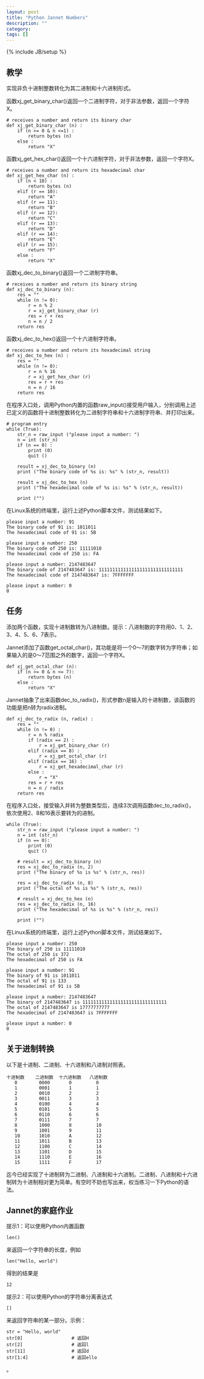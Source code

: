 ```yaml
---
layout: post
title: "Python Jannet Numbers"
description: ""
category: 
tags: []
---
```

{% include JB/setup %}

## 教学

实现非负十进制整数转化为其二进制和十六进制形式。
    
函数xj_get_binary_char()返回一个二进制字符，对于非法参数，返回一个字符X。

    # receives a number and return its binary char
    def xj_get_binary_char (n) :
        if (n >= 0 & n <=1) :
            return bytes (n)
        else :
            return "X"
    
函数xj_get_hex_char()返回一个十六进制字符，对于非法参数，返回一个字符X。

    # receives a number and return its hexadecimal char
    def xj_get_hex_char (n) :
        if (n < 10) :
            return bytes (n)
        elif (r == 10):
            return "A"
        elif (r == 11):
            return "B"
        elif (r == 12):
            return "C"
        elif (r == 13):
            return "D"
        elif (r == 14):
            return "E"
        elif (r == 15):
            return "F"
        else :
            return "X"
    
    
函数xj_dec_to_binary()返回一个二进制字符串。

    # receives a number and return its binary string
    def xj_dec_to_binary (n):
        res = ""
        while (n != 0):
            r = n % 2
            r = xj_get_binary_char (r)
            res = r + res
            n = n / 2 
        return res

    
函数xj_dec_to_hex()返回一个十六进制字符串。

    # receives a number and return its hexadecimal string
    def xj_dec_to_hex (n) :
        res = ""
        while (n != 0):
            r = n % 16
            r = xj_get_hex_char (r)
            res = r + res
            n = n / 16 
        return res
    
    
在程序入口处，调用Python内置的函数raw_input()接受用户输入，分别调用上述已定义的函数将十进制整数转化为二进制字符串和十六进制字符串、并打印出来。

    # program entry
    while (True):
        str_n = raw_input ("please input a number: ")
        n = int (str_n)
        if (n == 0) :
            print (0)
            quit ()
    
        result = xj_dec_to_binary (n)
        print ("The binary code of %s is: %s" % (str_n, result))
    
        result = xj_dec_to_hex (n)
        print ("The hexadecimal code of %s is: %s" % (str_n, result))
    
        print ("")

在Linux系统的终端里，运行上述Python脚本文件，测试结果如下。

    please input a number: 91
    The binary code of 91 is: 1011011
    The hexadecimal code of 91 is: 5B
    
    please input a number: 250
    The binary code of 250 is: 11111010
    The hexadecimal code of 250 is: FA
    
    please input a number: 2147483647
    The binary code of 2147483647 is: 1111111111111111111111111111111
    The hexadecimal code of 2147483647 is: 7FFFFFFF
    
    please input a number: 0
    0

## 任务

添加两个函数，实现十进制数转为八进制数。提示：八进制数的字符用0、1、2、3、4、5、6、7表示。

Jannet添加了函数get_octal_char()，其功能是将一个0～7的数字转为字符串；如果输入的是0～7范围之外的数字，返回一个字符X。

    def xj_get_octal_char (n):
        if (n >= 0 & n <= 7):
            return bytes (n)
        else :
            return "X"

Jannet抽象了出来函数dec_to_radix()，形式参数n是输入的十进制数，该函数的功能是把n转为radix进制。

    def xj_dec_to_radix (n, radix) :
        res = ""
        while (n != 0) :
            r = n % radix
            if (radix == 2) :
                r = xj_get_binary_char (r)
            elif (radix == 8) :
                r = xj_get_octal_char (r)
            elif (radix == 16) :
                r = xj_get_hexadecimal_char (r)
            else :
                r = "X"
            res = r + res
            n = n / radix
        return res

在程序入口处，接受输入并转为整数类型后，连续3次调用函数dec_to_radix()，依次使用2、8和16表示要转为的进制。

    while (True):
        str_n = raw_input ("please input a number: ")
        n = int (str_n)
        if (n == 0):
            print (0)
            quit ()
    
        # result = xj_dec_to_binary (n)
        res = xj_dec_to_radix (n, 2)
        print ("The binary of %s is %s" % (str_n, res))
    
        res = xj_dec_to_radix (n, 8)
        print ("The octal of %s is %s" % (str_n, res))
        
        # result = xj_dec_to_hex (n)
        res = xj_dec_to_radix (n, 16)
        print ("The hexadecimal of %s is %s" % (str_n, res))
    
        print ("")

在Linux系统的终端里，运行上述Python脚本文件，测试结果如下。

    please input a number: 250
    The binary of 250 is 11111010
    The octal of 250 is 372
    The hexadecimal of 250 is FA
    
    please input a number: 91
    The binary of 91 is 1011011
    The octal of 91 is 133
    The hexadecimal of 91 is 5B
    
    please input a number: 2147483647
    The binary of 2147483647 is 1111111111111111111111111111111
    The octal of 2147483647 is 17777777777
    The hexadecimal of 2147483647 is 7FFFFFFF
    
    please input a number: 0
    0

## 关于进制转换

以下是十进制、二进制、十六进制和八进制对照表。

    十进制数    二进制数  十六进制数   八进制数
       0        0000       0         0
       1        0001       1         1
       2        0010       2         2
       3        0011       3         3
       4        0100       4         4
       5        0101       5         5
       6        0110       6         6
       7        0111       7         7
       8        1000       8         10
       9        1001       9         11
       10       1010       A         12
       11       1011       B         13
       12       1100       C         14
       13       1101       D         15
       14       1110       E         16
       15       1111       F         17

迄今已经实现了十进制转为二进制、八进制和十六进制。二进制、八进制和十六进制转为十进制相对更为简单。有空时不妨也写出来，权当练习一下Python的语法。

## Jannet的家庭作业

提示1：可以使用Python内置函数

	len()

来返回一个字符串的长度，例如

	len("Hello, world")

得到的结果是

	12

提示2：可以使用Python的字符串分离表达式

	[]

来返回字符串的某一部分。示例：

	str = "Hello, world"
	str[0]                  # 返回H
	str[2]                  # 返回l
	str[11]                 # 返回d
	str[1:4]                # 返回ello

。